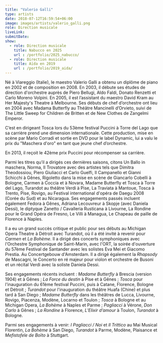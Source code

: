 ```yaml
---
title: "Valerio Galli"
type: artists
date: 2018-07-12T16:59:54+06:00
image: images/artists/valerio_galli.png
role: Direction musicale
liveLink: 
submitDate: 
show:
  - role: Direction musicale
    title: Nabucco en 2025
    url : /portfolio/2025_nabucco/
  - role: Direction musicale
    title: Aïda en 2019
    url : /portfolio/2019_aida/
---
```


Né à Viareggio (Italie), le maestro Valerio Galli a obtenu un diplôme de piano en 2002 et de composition en 2008. En 2003, il débute ses études de direction d'orchestre auprès de Piero Bellugi, Aldo Faldi, Donato Renzetti et Carlo Moreno Volpini. En 2005, il est l’assistant du maestro David Kram au Her Majesty's Theatre à Melbourne. Ses débuts de chef d’orchestre ont lieu en 2004 avec Madama Butterfly au Théâtre Mancinelli d’Orvieto, suivi de The Little Sweep for Children de Britten et de New Clothes de Zangelmi Emperor.

C’est en dirigeant Tosca lors du 53ème festival Puccini à Torre del Lago que sa carrière prend une dimension internationale. Cette production, mise en scène par Mario Corradi et sortie en DVD pour le label Dynamic, lui a valu le prix du "Maschera d'oro" en tant que jeune chef d’orchestre.

En 2013, il reçoit le 42ème prix Puccini pour récompenser sa carrière.

Parmi les titres qu’il a dirigés ces dernières saisons, citons Un Ballo in maschera, Norma, Il Trovatore avec des artistes tels que Dimitra Theodossiou, Piero Giuliacci et Carlo Guelfi, Il Campanello et Gianni Schicchi à Gênes, Rigoletto dans la mise en scène de Giancarlo Cobelli à Bologne, Carmen à Coccia et à Novara,  Madame Butterfly et Tosca à Torre del Lago, Turandot au théâtre Verdi à Pise, La Traviata à Mantoue, Tosca à Trento, Pise, Rovigo, au Festival international d'opéra de Daegu 2008 (Corée du Sud) et au Nicaragua. Ses engagements passés incluent également Fedora à Gênes, Adriana Lecouvreur à Skopje (avec Daniela Dessì), le diptyque Zanetto / Cavalleria Rusticana à Livourne, La Rondine pour le Grand Opéra de Fresno, Le Villi à Managua, Le Chapeau de paille de Florence à Naples.

Il a eu un grand succès critique et public pour ses débuts au Michigan Opera Theatre à Détroit avec Turandot, où il a été invité à revenir pour *Carmen* et *La Bohème*. Il a dirigé des concerts symphoniques avec l'Orchestre Symphonique de Saint-Marin, avec l'ORT, la soirée d'ouverture du 57ème Festival de Santander avec les solistes Eva Mei et Giacomo Prestia. Au Concertgebouw d'Amsterdam. Il a dirigé également la *Rhapsody* de Mascagni, le Concerto en ré majeur pour violon et orchestre de Busoni et un récital Verdi avec la soliste Daniela Dessi.

Ses engagements récents incluent : *Madame Butterfly* à Brescia (version 1904) et à Gênes ; *La Force du destin* à Pise et à Gênes ; *Tosca* pour l'inauguration du 61ème festival Puccini, puis à Catane, Florence, Bologne et Détroit ; *Turandot* pour l'inauguration du théâtre Huafa (Chine) et plus tard à San Diego ; *Madame Butterfly* dans les théâtres de Lucca, Livourne, Rovigo, Piacenza, Modène, Locarno et Toulon ; *Tosca* à Bologne et au Michigan Opera, *La Bohème* à Naples et Parme ; *Pagliacci* à Vérone, *Don Carlo* à Gênes ; *La Rondine* à Florence, *L’Elixir d’amour* à Toulon, *Turandot* à Bologne.

Parmi ses engagements à venir:  *I Pagliacci / Noi* et *Il Trittico* au Mai Musical Florentin, *La Bohème* à San Diego, *Turandot* à Parme, Modène, Plaisance et *Mefistofele de Boïto* à Stuttgart.
